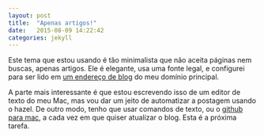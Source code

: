 ```yaml
---
layout: post
title:  "Apenas artigos!"
date:   2015-08-09 14:22:42
categories: jekyll
---
```

Este tema que estou usando é tão minimalista que não aceita páginas nem buscas, apenas artigos. Ele é elegante, usa uma fonte legal, e configurei para ser lido em [um endereço de blog](http://blog.alexandrecosta.org) do meu domínio principal.

A parte mais interessante é que estou escrevendo isso de um editor de texto do meu Mac, mas vou dar um jeito de automatizar a postagem usando o hazel. De outro modo, tenho que usar comandos de texto, ou o [github para mac](https://mac.github.com/), a cada vez em que quiser atualizar o blog. Esta é a próxima tarefa.
